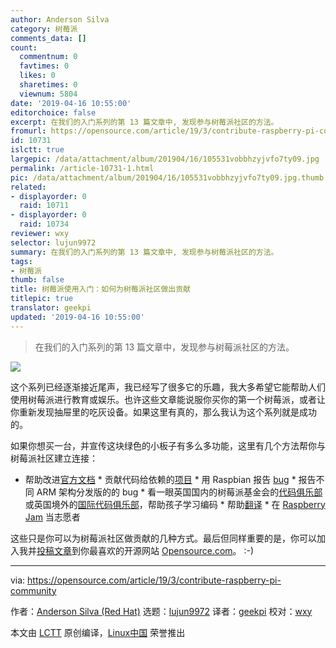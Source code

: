 ```yaml
---
author: Anderson Silva
category: 树莓派
comments_data: []
count:
  commentnum: 0
  favtimes: 0
  likes: 0
  sharetimes: 0
  viewnum: 5804
date: '2019-04-16 10:55:00'
editorchoice: false
excerpt: 在我们的入门系列的第 13 篇文章中, 发现参与树莓派社区的方法。
fromurl: https://opensource.com/article/19/3/contribute-raspberry-pi-community
id: 10731
islctt: true
largepic: /data/attachment/album/201904/16/105531vobbhzyjvfo7ty09.jpg
permalink: /article-10731-1.html
pic: /data/attachment/album/201904/16/105531vobbhzyjvfo7ty09.jpg.thumb.jpg
related:
- displayorder: 0
  raid: 10711
- displayorder: 0
  raid: 10734
reviewer: wxy
selector: lujun9972
summary: 在我们的入门系列的第 13 篇文章中, 发现参与树莓派社区的方法。
tags:
- 树莓派
thumb: false
title: 树莓派使用入门：如何为树莓派社区做出贡献
titlepic: true
translator: geekpi
updated: '2019-04-16 10:55:00'
---
```



> 
> 在我们的入门系列的第 13 篇文章中，发现参与树莓派社区的方法。
> 
> 
> 


![](/data/attachment/album/201904/16/105531vobbhzyjvfo7ty09.jpg)


这个系列已经逐渐接近尾声，我已经写了很多它的乐趣，我大多希望它能帮助人们使用树莓派进行教育或娱乐。也许这些文章能说服你买你的第一个树莓派，或者让你重新发现抽屉里的吃灰设备。如果这里有真的，那么我认为这个系列就是成功的。


如果你想买一台，并宣传这块绿色的小板子有多么多功能，这里有几个方法帮你与树莓派社区建立连接：


* 帮助改进[官方文档](https://www.raspberrypi.org/documentation/CONTRIBUTING.md) \* 贡献代码给依赖的[项目](https://www.raspberrypi.org/github/) \* 用 Raspbian 报告 [bug](https://www.raspbian.org/RaspbianBugs) \* 报告不同 ARM 架构分发版的的 bug \* 看一眼英国国内的树莓派基金会的[代码俱乐部](https://www.codeclub.org.uk/)或英国境外的[国际代码俱乐部](https://www.codeclubworld.org/)，帮助孩子学习编码 \* 帮助[翻译](https://www.raspberrypi.org/translate/) \* 在 [Raspberry Jam](https://www.raspberrypi.org/jam/) 当志愿者


这些只是你可以为树莓派社区做贡献的几种方式。最后但同样重要的是，你可以加入我并[投稿文章](https://opensource.com/participate)到你最喜欢的开源网站 [Opensource.com](http://Opensource.com)。 :-)




---


via: <https://opensource.com/article/19/3/contribute-raspberry-pi-community>


作者：[Anderson Silva (Red Hat)](https://opensource.com/users/ansilva/users/kepler22b/users/ansilva) 选题：[lujun9972](https://github.com/lujun9972) 译者：[geekpi](https://github.com/geekpi) 校对：[wxy](https://github.com/wxy)


本文由 [LCTT](https://github.com/LCTT/TranslateProject) 原创编译，[Linux中国](https://linux.cn/) 荣誉推出